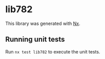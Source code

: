 # lib782

This library was generated with [Nx](https://nx.dev).

## Running unit tests

Run `nx test lib782` to execute the unit tests.
